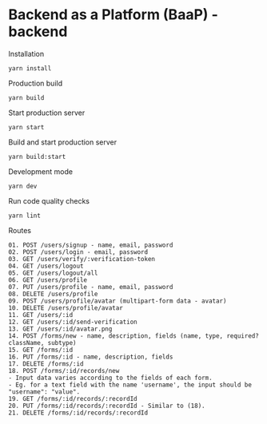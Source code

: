# Backend as a Platform (BaaP) - backend

Installation

`yarn install`

Production build

`yarn build`

Start production server

`yarn start`

Build and start production server

`yarn build:start`

Development mode

`yarn dev`

Run code quality checks

`yarn lint`

Routes

```
01. POST /users/signup - name, email, password
02. POST /users/login - email, password
03. GET /users/verify/:verification-token
04. GET /users/logout
05. GET /users/logout/all
06. GET /users/profile
07. PUT /users/profile - name, email, password
08. DELETE /users/profile
09. POST /users/profile/avatar (multipart-form data - avatar)
10. DELETE /users/profile/avatar
11. GET /users/:id
12. GET /users/:id/send-verification
13. GET /users/:id/avatar.png
14. POST /forms/new - name, description, fields (name, type, required? className, subtype)
15. GET /forms/:id
16. PUT /forms/:id - name, description, fields
17. DELETE /forms/:id
18. POST /forms/:id/records/new
- Input data varies according to the fields of each form.
- Eg. for a text field with the name 'username', the input should be "username": "value".
19. GET /forms/:id/records/:recordId
20. PUT /forms/:id/records/:recordId - Similar to (18).
21. DELETE /forms/:id/records/:recordId
```
